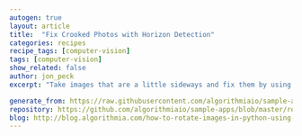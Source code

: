 ```yaml
---
autogen: true
layout: article
title:  "Fix Crooked Photos with Horizon Detection"
categories: recipes
recipe_tags: [computer-vision]
tags: [computer-vision]
show_related: false
author: jon_peck
excerpt: "Take images that are a little sideways and fix them by using the image's horizon to rotate them properly."

generate_from: https://raw.githubusercontent.com/algorithmiaio/sample-apps/master/recipes/horizon-detector/readme.md
repository: https://github.com/algorithmiaio/sample-apps/blob/master/recipes/horizon-detector/
blog: http://blog.algorithmia.com/how-to-rotate-images-in-python-using-a-horizon-detection-algorithm/
---
```


